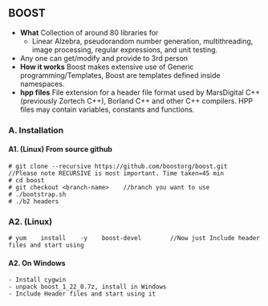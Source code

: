 ## BOOST
- **What** Collection of around 80 libraries for 
  - Linear Alzebra, pseudorandom number generation, multithreading, image processing, regular expressions, and unit testing. 
- Any one can get/modify and provide to 3rd person
- **How it works** Boost makes extensive use of Generic programming/Templates, Boost are templates defined inside namespaces.
- **hpp files** File extension for a header file format used by MarsDigital C++ (previously Zortech C++), Borland C++ and other C++ compilers. HPP files may contain variables, constants and functions.


### A. Installation
#### A1. (Linux) From source github
```
# git clone --recursive https://github.com/boostorg/boost.git		    //Please note RECURSIVE is most important. Time taken=45 min
# cd boost
# git checkout <branch-name>    //branch you want to use
# ./bootstrap.sh
# ./b2 headers
```

### A2. (Linux) 
```
# yum    install    -y    boost-devel        //Now just Include header files and start using
```

#### A2. On Windows
```
- Install cygwin    
- unpack boost_1_22_0.7z, install in Windows    
- Include Header files and start using it
```
